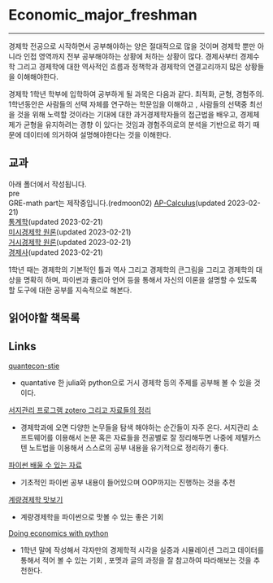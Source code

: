 # Economic_major_freshman

------

경제학 전공으로 시작하면서 공부해야하는 양은 절대적으로 많을 것이며 경제학 뿐만 아니라 인접 영역까지 전부 공부해야하는 상황에 처하는 상황이 많다. 경제사부터 경제수학 그리고 경제학에 대한 역사적인 흐름과 정책학과 경제학의 연결고리까지 많은 상황들을 이해해야한다.  

경제학 1학년 학부에 입학하여 공부하게 될 과목은 다음과 같다. 최적화, 균형, 경험주의.  
1학년동안은 사람들의 선택 자체를 연구하는 학문임을 이해하고 , 사람들의 선택중 최선을 것을 위해 노력할 것이라는 기대에 대한 과거경제학자들의 접근법을 배우고, 경제체제가 균형을 유지하려는 경향 이 있다는 것임과 경험주의로의 분석을 기반으로 하기 때문에 데이터에 의거하여 설명해야한다는 것을 이해한다.  

## 교과

아래 폴더에서 작성됩니다.  
pre    
GRE-math part는 제작중입니다.(redmoon02)
[AP-Calculus](/calculus/pages.md)(updated 2023-02-21)  
[통계학](/statistics/pages.md)(updated 2023-02-21)  
[미시경제학 원론](/micro_economics/pages.md)(updated 2023-02-21)  
[거시경제학 원론](/macro_economics/pages.md)(updated 2023-02-21)  
[경제사](/economic_history/pages.md)(updated 2023-02-21)  

1학년 때는 경제학의 기본적인 틀과 역사 그리고 경제학의 큰그림을 그리고 경제학의 대상을 명확히 하며, 파이썬과 줄리아 언어 등을 통해서 자신의 이론을 설명할 수 있도록 할 도구에 대한 공부를 지속적으로 해본다.  

## 읽어야할 책목록

## Links  

[quantecon-stie](https://quantecon.org)
- quantative 한 julia와 python으로 거시 경제학 등의 주제를 공부해 볼 수 있을 것이다.

[서지관리 프로그램 zotero 그리고 자료들의 정리](https://www.zotero.org/)
- 경제학과에 오면 다양한 논무들을 탐색 해야하는 순간들이 자주 온다. 서지관리 소프트웨어를 이용해서 논문 혹은 자료들을 전공별로 잘 정리해두면 나중에 제텔카스텐 노트법을 이용해서 스스로의 공부 내용을 유기적으로 정리하기 좋다. 

[파이썬 배울 수 있는 자료](http://egallic.fr/Enseignement/Python/en/_main.pdf)
- 기초적인 파이썬 공부 내용이 들어있으며 OOP까지는 진행하는 것을 추천  

[계량경제학 맛보기](https://pyecon.org/lecture/)
- 계량경제학을 파이썬으로 맛볼 수 있는 좋은 기회

[Doing economics with python](https://janboone.github.io/python_economics/economics.html)
- 1학년 말에 작성해서 각자만의 경제학적 시각을 실증과 시뮬레이션 그리고 데이터를 통해서 적어 볼 수 있는 기회 , 포멧과 글의 과정을 잘 참고하여 따라해보는 것을 추천한다. 